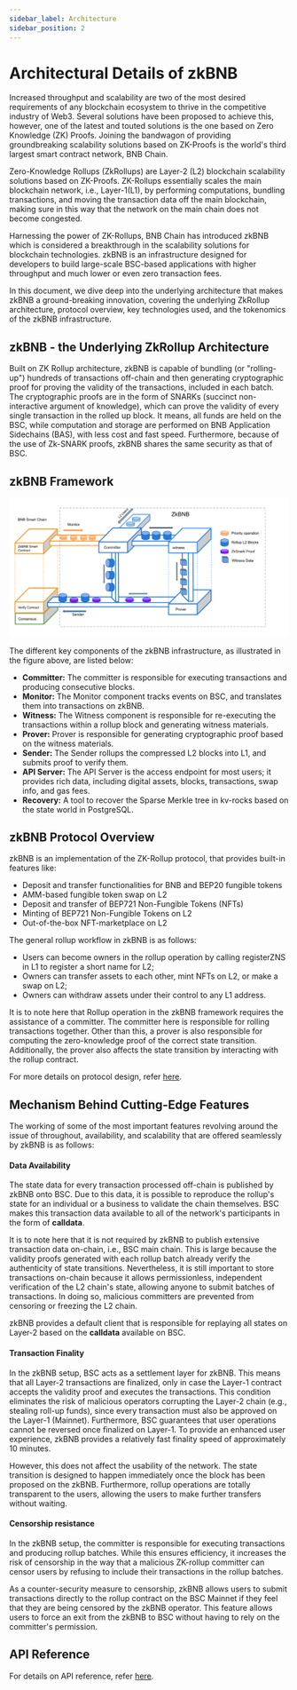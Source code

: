 ```yaml
---
sidebar_label: Architecture
sidebar_position: 2
---
```

# Architectural Details of zkBNB

Increased throughput and scalability are two of the most desired requirements of any blockchain ecosystem to thrive in the competitive industry of Web3. Several solutions have been proposed to achieve this, however, one of the latest and touted solutions is the one based on Zero Knowledge (ZK) Proofs. Joining the bandwagon of providing groundbreaking scalability solutions based on ZK-Proofs is the world's third largest smart contract network, BNB Chain.

Zero-Knowledge Rollups (ZkRollups) are Layer-2 (L2) blockchain scalability solutions based on ZK-Proofs. ZK-Rollups essentially scales the main blockchain network, i.e., Layer-1(L1), by performing computations, bundling transactions, and moving the transaction data off the main blockchain, making sure in this way that the network on the main chain does not become congested.

Harnessing the power of ZK-Rollups, BNB Chain has introduced zkBNB which is considered a breakthrough in the scalability solutions for blockchain technologies. zkBNB is an infrastructure designed for developers to build large-scale BSC-based applications with higher throughput and much lower or even zero transaction fees.

In this document, we dive deep into the underlying architecture that makes zkBNB a ground-breaking innovation, covering the underlying ZkRollup architecture, protocol overview, key technologies used, and the tokenomics of the zkBNB infrastructure.

## zkBNB - the Underlying ZkRollup Architecture

Built on ZK Rollup architecture, zkBNB is capable of bundling (or "rolling-up") hundreds of transactions off-chain and then generating cryptographic proof for proving the validity of the transactions, included in each batch. The cryptographic proofs are in the form of SNARKs (succinct non-interactive argument of knowledge), which can prove the validity of every single transaction in the rolled up block. It means, all funds are held on the BSC, while computation and storage are performed on BNB Application Sidechains (BAS), with less cost and fast speed. Furthermore, because of the use of Zk-SNARK proofs, zkBNB shares the same security as that of BSC.

## zkBNB Framework

![](./zkBNB-framework.png)

The different key components of the zkBNB infrastructure, as illustrated in the figure above, are listed below:

-   **Committer:** The committer is responsible for executing transactions and producing consecutive blocks.
-   **Monitor:** The Monitor component tracks events on BSC, and translates them into transactions on zkBNB.
-   **Witness:** The Witness component is responsible for re-executing the transactions within a rollup block and generating witness materials.
-   **Prover:** Prover is responsible for generating cryptographic proof based on the witness materials.
-   **Sender:** The Sender rollups the compressed L2 blocks into L1, and submits proof to verify them.
-   **API Server:** The API Server is the access endpoint for most users; it provides rich data, including digital assets, blocks, transactions, swap info, and gas fees.
-   **Recovery:** A tool to recover the Sparse Merkle tree in kv-rocks based on the state world in PostgreSQL.

## zkBNB Protocol Overview

zkBNB is an implementation of the ZK-Rollup protocol, that provides built-in features like:

-   Deposit and transfer functionalities for BNB and BEP20 fungible tokens
-   AMM-based fungible token swap on L2
-   Deposit and transfer of BEP721 Non-Fungible Tokens (NFTs)
-   Minting of BEP721 Non-Fungible Tokens on L2
-   Out-of-the-box NFT-marketplace on L2

The general rollup workflow in zkBNB is as follows:

-   Users can become owners in the rollup operation by calling registerZNS in L1 to register a short name for L2;
-   Owners can transfer assets to each other, mint NFTs on L2, or make a swap on L2;
-   Owners can withdraw assets under their control to any L1 address.

It is to note here that Rollup operation in the zkBNB framework requires the assistance of a committer. The committer here is responsible for rolling transactions together. Other than this, a prover is also responsible for computing the zero-knowledge proof of the correct state transition. Additionally, the prover also affects the state transition by interacting with the rollup contract.

For more details on protocol design, refer [here](https://github.com/bnb-chain/zkBNB/blob/master/docs/protocol.md).

## Mechanism Behind Cutting-Edge Features

The working of some of the most important features revolving around the issue of throughout, availability, and scalability that are offered seamlessly by zkBNB is as follows:

#### **Data Availability** 

The state data for every transaction processed off-chain is published by zkBNB onto BSC. Due to this data, it is possible to reproduce the rollup's state for an individual or a business to validate the chain themselves. BSC makes this transaction data available to all of the network's participants in the form of **calldata**.

It is to note here that it is not required by zkBNB to publish extensive transaction data on-chain, i.e., BSC main chain. This is large because the validity proofs generated with each rollup batch already verify the authenticity of state transitions. Nevertheless, it is still important to store transactions on-chain because it allows permissionless, independent verification of the L2 chain's state, allowing anyone to submit batches of transactions. In doing so, malicious committers are prevented from censoring or freezing the L2 chain.

zkBNB provides a default client that is responsible for replaying all states on Layer-2 based on the **calldata** available on BSC.

#### Transaction Finality

In the zkBNB setup, BSC acts as a settlement layer for zkBNB. This means that all Layer-2 transactions are finalized, only in case the Layer-1 contract accepts the validity proof and executes the transactions. This condition eliminates the risk of malicious operators corrupting the Layer-2 chain (e.g., stealing roll-up funds), since every transaction must also be approved on the Layer-1 (Mainnet). Furthermore, BSC guarantees that user operations cannot be reversed once finalized on Layer-1. To provide an enhanced user experience, zkBNB provides a relatively fast finality speed of approximately 10 minutes.

However, this does not affect the usability of the network. The state transition is designed to happen immediately once the block has been proposed on the zkBNB. Furthermore, rollup operations are totally transparent to the users, allowing the users to make further transfers without waiting.

#### Censorship resistance

In the zkBNB setup, the committer is responsible for executing transactions and producing rollup batches. While this ensures efficiency, it increases the risk of censorship in the way that a malicious ZK-rollup committer can censor users by refusing to include their transactions in the rollup batches.

As a counter-security measure to censorship, zkBNB allows users to submit transactions directly to the rollup contract on the BSC Mainnet if they feel that they are being censored by the zkBNB operator. This feature allows users to force an exit from the zkBNB to BSC without having to rely on the committer's permission.

## API Reference

For details on API reference, refer [here](https://github.com/bnb-chain/zkBNB/blob/master/docs/api_reference.md).
